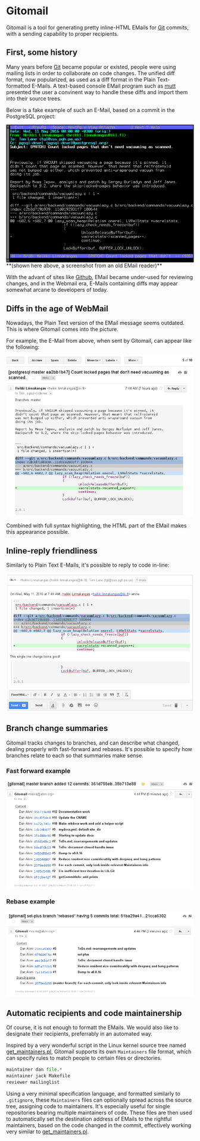 # Gitomail

Gitomail is a tool for generating pretty inline-HTML EMails for [Git](https://git-scm.com/) commits, with a sending capability to proper recipients.

## First, some history

Many years before [Git](https://git-scm.com/) became popular or existed, people were using mailing lists in order to collaborate on code changes. The unified diff format, now popularized, as used as a diff format in the Plain Text-formatted E-Mails. A text-based console EMail program such as [mutt](http://www.mutt.org/) presented the user a convinent way to handle these diffs and import them into their source trees.

Below is a fake example of such an E-Mail, based on a commit in the PostgreSQL project:

<img src="example1.png" width="672" align="center">
**(shown here above, a screenshot from an old EMail reader)**


With the advant of sites like [Github](https://github.com), EMail became under-used for reviewing changes, and in the Webmail era, E-Mails containing diffs may appear somewhat arcane to developers of today.

## Diffs in the age of WebMail

Nowadays, the Plain Text version of the EMail message seems outdated. This is where Gitomail comes into the picture.

For example, the E-Mail from above, when sent by Gitomail, can appear like the following:

![example](example2.png)

Combined with full syntax highlighting, the HTML part of the EMail makes this appearance possible.

## Inline-reply friendliness

Similarly to Plain Text E-Mails, it's possible to reply to code in-line:

![example](example5.png)

## Branch change summaries

Gitomail tracks changes to branches, and can describe what changed, dealing properly with fast-forward and rebases. It's possible to specify how branches relate to each so that summaries make sense.

### Fast forward example

<img src="example3.png" align="center">

### Rebase example

![example](example4.png)

## Automatic recipients and code maintainership

Of course, it is not enough to formatt the EMails. We would also like to designate their recipients, preferrably in an automated way.

Inspired by a very wonderful script in the Linux kernel source tree named [get_maintainers.pl](https://github.com/torvalds/linux/blob/master/scripts/get_maintainer.pl), Gitomail supports its own `Maintainers` file format, which can specify rules to match people to certain files or directories.

```python
maintainer dan file.*
maintainer jack Makefile
reviewer mailinglist
```

Using a very minimal specification language, and formatted similarly to `.gitignore`, these `Maintainers` files can optionally spread across the source tree, assigning code to maintainers. It's especially useful for single repositories bearing multiple maintainers of code. These files are then used to automatically set the destination address of EMails to the rightful maintainers, based on the code changed in the commit, effectively working very similar to [get_maintainers.pl](https://github.com/torvalds/linux/blob/master/scripts/get_maintainer.pl).
